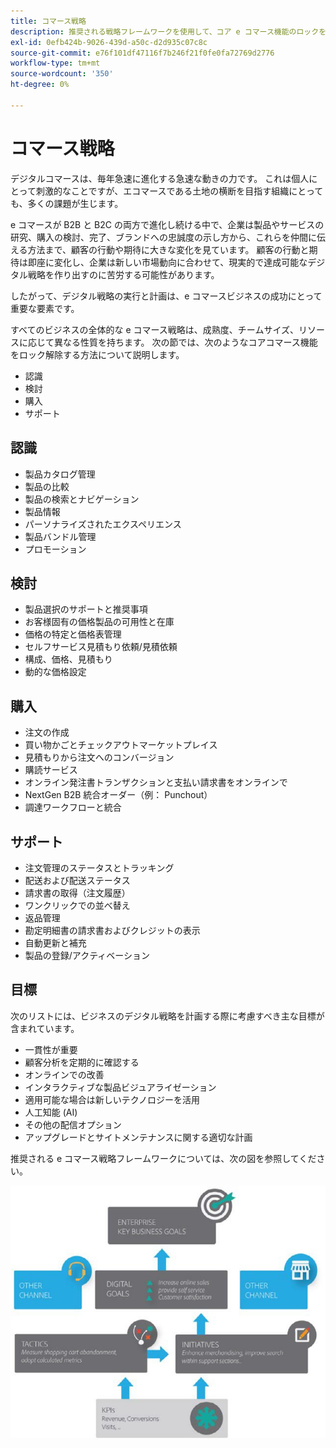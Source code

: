 ```yaml
---
title: コマース戦略
description: 推奨される戦略フレームワークを使用して、コア e コマース機能のロックを解除します。
exl-id: 0efb424b-9026-439d-a50c-d2d935c07c8c
source-git-commit: e76f101df47116f7b246f21f0fe0fa72769d2776
workflow-type: tm+mt
source-wordcount: '350'
ht-degree: 0%

---
```


# コマース戦略

デジタルコマースは、毎年急速に進化する急速な動きの力です。 これは個人にとって刺激的なことですが、エコマースである土地の横断を目指す組織にとっても、多くの課題が生じます。

e コマースが B2B と B2C の両方で進化し続ける中で、企業は製品やサービスの研究、購入の検討、完了、ブランドへの忠誠度の示し方から、これらを仲間に伝える方法まで、顧客の行動や期待に大きな変化を見ています。 顧客の行動と期待は即座に変化し、企業は新しい市場動向に合わせて、現実的で達成可能なデジタル戦略を作り出すのに苦労する可能性があります。

したがって、デジタル戦略の実行と計画は、e コマースビジネスの成功にとって重要な要素です。

すべてのビジネスの全体的な e コマース戦略は、成熟度、チームサイズ、リソースに応じて異なる性質を持ちます。 次の節では、次のようなコアコマース機能をロック解除する方法について説明します。

- 認識
- 検討
- 購入
- サポート

## 認識

- 製品カタログ管理
- 製品の比較
- 製品の検索とナビゲーション
- 製品情報
- パーソナライズされたエクスペリエンス
- 製品バンドル管理
- プロモーション

## 検討

- 製品選択のサポートと推奨事項
- お客様固有の価格製品の可用性と在庫
- 価格の特定と価格表管理
- セルフサービス見積もり依頼/見積依頼
- 構成、価格、見積もり
- 動的な価格設定

## 購入

- 注文の作成
- 買い物かごとチェックアウトマーケットプレイス
- 見積もりから注文へのコンバージョン
- 購読サービス
- オンライン発注書トランザクションと支払い請求書をオンラインで
- NextGen B2B 統合オーダー（例： Punchout）
- 調達ワークフローと統合

## サポート

- 注文管理のステータスとトラッキング
- 配送および配送ステータス
- 請求書の取得（注文履歴）
- ワンクリックでの並べ替え
- 返品管理
- 勘定明細書の請求書およびクレジットの表示
- 自動更新と補充
- 製品の登録/アクティベーション

## 目標

次のリストには、ビジネスのデジタル戦略を計画する際に考慮すべき主な目標が含まれています。

- 一貫性が重要
- 顧客分析を定期的に確認する
- オンラインでの改善
- インタラクティブな製品ビジュアライゼーション
- 適用可能な場合は新しいテクノロジーを活用
- 人工知能 (AI)
- その他の配信オプション
- アップグレードとサイトメンテナンスに関する適切な計画

推奨される e コマース戦略フレームワークについては、次の図を参照してください。

![コマース戦略フレームワークの図](../../assets/playbooks/commerce-strategy-framework.png)
